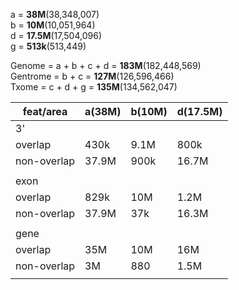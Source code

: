 a = **38M**(38,348,007)  
b = **10M**(10,051,964)  
d = **17.5M**(17,504,096)  
g = **513k**(513,449)  

Genome = a + b + c + d = **183M**(182,448,569)  
Gentrome = b + c = **127M**(126,596,466)  
Txome = c + d + g = **135M**(134,562,047)  

| feat/area |  a(38M) | b(10M)  | d(17.5M)  |
|---|---|---|---|
| 3' |   |   |   |
| overlap | 430k | 9.1M | 800k |
| non-overlap | 37.9M | 900k | 16.7M |
|   |   |   |   |
| exon |   |   |   |
| overlap  |  829k | 10M  | 1.2M  |
| non-overlap  | 37.9M  | 37k  | 16.3M  |
|   |   |   |   |
| gene |   |   |   |
| overlap  |  35M | 10M  | 16M  |
| non-overlap  | 3M  | 880  | 1.5M  |
|   |   |   |   |
